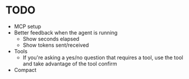 # TODO

* MCP setup
* Better feedback when the agent is running
  * Show seconds elapsed
  * Show tokens sent/received
* Tools
  * If you're asking a yes/no question that requires a tool, use the tool and take advantage of the tool confirm
* Compact
